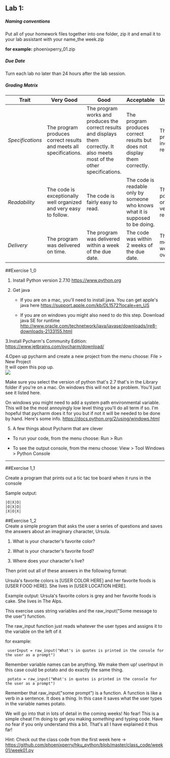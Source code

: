## Lab 1: 
 
##### Naming conventions 

Put all of your homework files together into one folder, zip it and email it to your lab assistant with your name_the week.zip 

**for example:** 
phoenixperry_01.zip


##### Due Date 

Turn each lab no later than 24 hours after the lab session. 

##### Grading Matrix 

Trait | Very Good | Good | Acceptable | Unsatisfactory	
--- |--- | --- | --- | --- |
| *Specifications* | The program produces correct results and meets all specifications. | The program works and produces the correct results and displays them correctly. It also meets most of the other specifications. | The program produces correct results but does not display them correctly. | The program is producing incorrect results.
*Readability* | The code is exceptionally well organized and very easy to follow. | The code is fairly easy to read. | The code is readable only by someone who knows what it is supposed to be doing.| The code is poorly organized and very difficult to read.|
*Delivery* | The program was delivered on time. | The program was delivered within a week of the due date. | The code was within 2 weeks of the due date. | The code was more than 2 weeks overdue. 

##Exercise 1_0 
1. Install Python version 2.7.10 
https://www.python.org 

2. Get java 

	* If you are on a mac, you'll need to install java. 
You can get apple's java here
https://support.apple.com/kb/DL1572?locale=en_US 

	
	* If you are on windows you might also need to do this step. Download java SE for runtime 
http://www.oracle.com/technetwork/java/javase/downloads/jre8-downloads-2133155.html 


3.Install Pycharm's Community Edition: 
https://www.jetbrains.com/pycharm/download/ 

4.Open up pycharm and create a new project from the menu choose:
	File > New Project 	
	It will open this pop up. 	
![](https://github.com/phoenixperry/hku_python/blob/master/images/newProject.png)  
	
Make sure you select the version of python that's 2.7 that's in the Library folder if you're on a mac. On windows this will not be a problem. You'll just see it listed here. 

On windows you might need to add a system path environmental variable. This will be the most annoyingly low level thing you'll do all term if so. I'm hopeful that pycharm does it for you but if not it will be needed to be done by hand. Here's some info. https://docs.python.org/2/using/windows.html 

5. A few things about Pycharm that are clever 
* To run your code, from the menu choose: 
Run > Run 

* To see the output console, from the menu choose: 
View > Tool Windows > Python Console


---
##Exercise 1_1 

Create a program that prints out a tic tac toe board when it runs in the console 

Sample output: 
``` 
|O|X|O|
|O|X|O|
|X|O|X|
```

##Exercise 1_2  
Create a simple program that asks the user a series of questions and saves the answers about an imaginary character, Ursula.  
 
1. What is your character's favorite color?  

2. What is your character's favorite food?  

3. Where does your character's live?  

Then print out all of these answers in the following format:  

Ursula's favorite colors is [USER COLOR HERE] and her favorite foods is [USER FOOD HERE]. She lives in [USER LOCATION HERE]. 

Example output: 
Ursula's favorite colors is grey and her favorite foods is cake. She lives in The Alps. 

This exercise uses string variables and the raw_input("Some message to the user") function. 

The raw_input function just reads whatever the user types and assigns it to the variable on the left of it 

for example: 

` userInput = raw_input("What's in quotes is printed in the console for the user as a prompt")`

Remember variable names can be anything. We make them up! userInput in this case could be potato and do exactly the same thing. 

` potato = raw_input("What's in quotes is printed in the console for the user as a prompt")`

Remember that raw_input("some prompt") is a function. A function is like a verb in a sentence. It does a thing. In this case it saves what the user types in the variable names potato. 

We will go into that in lots of detail in the coming weeks! No fear! This is a simple cheat I'm doing to get you making *something* and typing code. Have no fear if you only understand this a bit. That's all I have explained it thus far!  


Hint:
Check out the class code from the first week here -> https://github.com/phoenixperry/hku_python/blob/master/class_code/week01/week01.py  